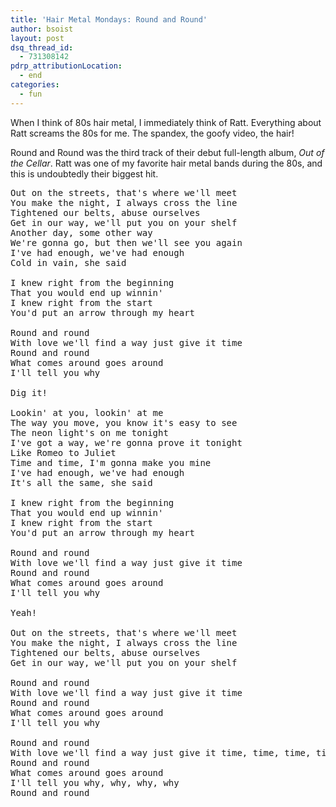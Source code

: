 ```yaml
---
title: 'Hair Metal Mondays: Round and Round'
author: bsoist
layout: post
dsq_thread_id:
  - 731308142
pdrp_attributionLocation:
  - end
categories:
  - fun
---
```

When I think of 80s hair metal, I immediately think of Ratt. Everything about Ratt screams the 80s for me. The spandex, the goofy video, the hair!

Round and Round was the third track of their debut full-length album, *Out of the Cellar*. Ratt was one of my favorite hair metal bands during the 80s, and this is undoubtedly their biggest hit. 



<pre>Out on the streets, that's where we'll meet
You make the night, I always cross the line
Tightened our belts, abuse ourselves
Get in our way, we'll put you on your shelf
Another day, some other way
We're gonna go, but then we'll see you again
I've had enough, we've had enough
Cold in vain, she said

I knew right from the beginning
That you would end up winnin'
I knew right from the start
You'd put an arrow through my heart

Round and round
With love we'll find a way just give it time
Round and round
What comes around goes around
I'll tell you why

Dig it!

Lookin' at you, lookin' at me
The way you move, you know it's easy to see
The neon light's on me tonight
I've got a way, we're gonna prove it tonight
Like Romeo to Juliet
Time and time, I'm gonna make you mine
I've had enough, we've had enough
It's all the same, she said

I knew right from the beginning
That you would end up winnin'
I knew right from the start
You'd put an arrow through my heart

Round and round
With love we'll find a way just give it time
Round and round
What comes around goes around
I'll tell you why

Yeah!

Out on the streets, that's where we'll meet
You make the night, I always cross the line
Tightened our belts, abuse ourselves
Get in our way, we'll put you on your shelf

Round and round
With love we'll find a way just give it time
Round and round
What comes around goes around
I'll tell you why

Round and round
With love we'll find a way just give it time, time, time, time
Round and round
What comes around goes around
I'll tell you why, why, why, why
Round and round
</pre>
